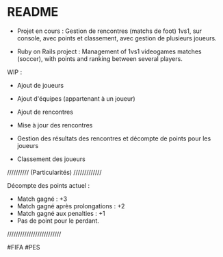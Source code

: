 # README

- Projet en cours : Gestion de rencontres (matchs de foot) 1vs1, sur console, avec points et classement, avec gestion de plusieurs joueurs.

- Ruby on Rails project : Management of 1vs1 videogames matches (soccer), with points and ranking between several players.

WIP :

- Ajout de joueurs
- Ajout d'équipes (appartenant à un joueur)

- Ajout de rencontres
- Mise à jour des rencontres

- Gestion des résultats des rencontres et décompte de points pour les joueurs  

- Classement des joueurs

////////// (Particularités) /////////////

Décompte des points actuel :
  - Match gagné : +3
  - Match gagné après prolongations : +2
  - Match gagné aux penalties : +1
  - Pas de point pour le perdant.


/////////////////////////

 #FIFA #PES
